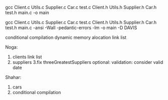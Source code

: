 

gcc Client.c Utils.c Supplier.c Car.c test.c Client.h Utils.h Supplier.h Car.h test.h main.c -o main




gcc Client.c Utils.c Supplier.c Car.c test.c Client.h Utils.h Supplier.h Car.h test.h main.c -ansi -Wall -pedantic-errors -lm -o main -D DAVIS


conditional compilation
dynamic memory alocation
link list

Noga:
1. clients link list
2. suppliers
3.fix threeGreatestSuppliers
optional: validation: consider valid date



Shahar:
1. cars
2. conditional compilation